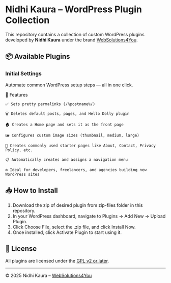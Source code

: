 # Nidhi Kaura – WordPress Plugin Collection

This repository contains a collection of custom WordPress plugins developed by **Nidhi Kaura** under the brand [WebSolutions4You](https://websolutions4you.in).



## 📦 Available Plugins

### **Initial Settings** 
   
   Automate common WordPress setup steps — all in one click.

📌 Features

    ✅ Sets pretty permalinks (/%postname%/)

    🗑️ Deletes default posts, pages, and Hello Dolly plugin

    🏠 Creates a Home page and sets it as the front page

    🖼️ Configures custom image sizes (thumbnail, medium, large)

    📄 Creates commonly used starter pages like About, Contact, Privacy Policy, etc.

    📋 Automatically creates and assigns a navigation menu

    ⚙️ Ideal for developers, freelancers, and agencies building new WordPress sites


## 📥 How to Install

1.  Download the zip of desired plugin from zip-files folder in this repository.
2.  In your WordPress dashboard, navigate to Plugins → Add New → Upload Plugin.
3.  Click Choose File, select the .zip file, and click Install Now.
4.  Once installed, click Activate Plugin to start using it.

## 📄 License

All plugins are licensed under the [GPL v2 or later](./LICENSE).

---

© 2025 Nidhi Kaura – [WebSolutions4You](https://websolutions4you.in)
